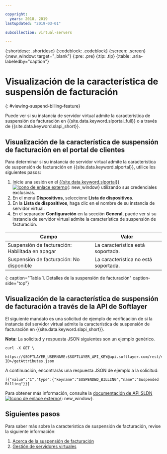 ```yaml
---

copyright:
  years: 2018, 2019
lastupdated: "2019-03-01"

subcollection: virtual-servers

---
```


{:shortdesc: .shortdesc}
{:codeblock: .codeblock}
{:screen: .screen}
{:new_window: target="_blank"}
{:pre: .pre}
{:tip: .tip}
{:table: .aria-labeledby="caption"}

# Visualización de la característica de suspensión de facturación
{: #viewing-suspend-billing-feature}

Puede ver si su instancia de servidor virtual admite la característica de suspensión de facturación en {{site.data.keyword.slportal_full}} o a través de {{site.data.keyword.slapi_short}}.

## Visualización de la característica de suspensión de facturación en el portal de clientes
Para determinar si su instancia de servidor virtual admite la característica de suspensión de facturación en {{site.data.keyword.slportal}}, utilice los siguientes pasos:

1. Inicie una sesión en el [{{site.data.keyword.slportal}} ![Icono de enlace externo](../icons/launch-glyph.svg "Icono de enlace externo")](https://control.softlayer.com/){: new_window} utilizando sus credenciales exclusivas.
2. En el menú **Dispositivos**, seleccione **Lista de dispositivos**.
3. En la **Lista de dispositivos**, haga clic en el nombre de su instancia de servidor virtual.
4. En el separador **Configuración** en la sección **General**, puede ver si su instancia de servidor virtual admite la característica de suspensión de facturación.

| Campo                                 | Valor                     |
| --------------------------------------| ------------------------- |
| Suspensión de facturación: Habilitada en apagar | La característica está soportada.     |
| Suspensión de facturación: No disponible          | La característica no está soportada. |
{: caption="Tabla 1. Detalles de la suspensión de facturación" caption-side="top"}

## Visualización de la característica de suspensión de facturación a través de la API de Softlayer

El siguiente mandato es una solicitud de ejemplo de verificación de si la instancia del servidor virtual admite la característica de suspensión de facturación en {{site.data.keyword.slapi_short}}.

**Nota**: La solicitud y respuesta JSON siguientes son un ejemplo genérico.

```
curl -X GET \
 https://$SOFTLAYER_USERNAME:$SOFTLAYER_API_KEY@api.softlayer.com/rest/v3/SoftLayer_Virtual_Guest/<VSI ID>/getAttributes.json
```

A continuación, encontrarás una respuesta JSON de ejemplo a la solicitud:

```
[{"value":"1","type":{"keyname":"SUSPENDED_BILLING","name":"Suspended Billing"}}]
```

Para obtener más información, consulte la [documentación de API SLDN ![Icono de enlace externo](../icons/launch-glyph.svg "Icono de enlace externo")](https://softlayer.github.io/reference/services/SoftLayer_Virtual_Guest/getAttributes/){: new_window}.

## Siguientes pasos

Para saber más sobre la característica de suspensión de facturación, revise la siguiente información:
1. [Acerca de la suspensión de facturación](/docs/vsi?topic=virtual-servers-requirements)
2. [Gestión de servidores virtuales](/docs/vsi?topic=virtual-servers-managing-virtual-servers)
